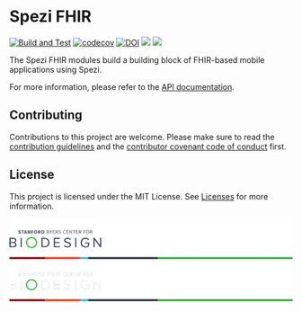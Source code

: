 <!--

This source file is part of the Stanford Spezi open-source project.

SPDX-FileCopyrightText: 2023 Stanford University and the project authors (see CONTRIBUTORS.md)

SPDX-License-Identifier: MIT
  
-->

# Spezi FHIR

[![Build and Test](https://github.com/StanfordSpezi/SpeziFHIR/actions/workflows/build-and-test.yml/badge.svg)](https://github.com/StanfordSpezi/SpeziFHIR/actions/workflows/build-and-test.yml)
[![codecov](https://codecov.io/gh/StanfordSpezi/SpeziFHIR/branch/main/graph/badge.svg?token=zVpvbIrHL6)](https://codecov.io/gh/StanfordSpezi/SpeziFHIR)
[![DOI](https://zenodo.org/badge/DOI/10.5281/zenodo.7803123.svg)](https://doi.org/10.5281/zenodo.7803123)
[![](https://img.shields.io/endpoint?url=https%3A%2F%2Fswiftpackageindex.com%2Fapi%2Fpackages%2FStanfordSpezi%2FSpeziFHIR%2Fbadge%3Ftype%3Dswift-versions)](https://swiftpackageindex.com/StanfordSpezi/SpeziFHIR)
[![](https://img.shields.io/endpoint?url=https%3A%2F%2Fswiftpackageindex.com%2Fapi%2Fpackages%2FStanfordSpezi%2FSpeziFHIR%2Fbadge%3Ftype%3Dplatforms)](https://swiftpackageindex.com/StanfordSpezi/SpeziFHIR)

The Spezi FHIR modules build a building block of FHIR-based mobile applications using Spezi.

For more information, please refer to the [API documentation](https://swiftpackageindex.com/StanfordSpezi/SpeziFHIR/documentation).


## Contributing

Contributions to this project are welcome. Please make sure to read the [contribution guidelines](https://github.com/StanfordSpezi/.github/blob/main/CONTRIBUTING.md) and the [contributor covenant code of conduct](https://github.com/StanfordSpezi/.github/blob/main/CODE_OF_CONDUCT.md) first.


## License

This project is licensed under the MIT License. See [Licenses](https://github.com/StanfordSpezi/SpeziFHIR/tree/main/LICENSES) for more information.

![Spezi Footer](https://raw.githubusercontent.com/StanfordSpezi/.github/main/assets/FooterLight.png#gh-light-mode-only)
![Spezi Footer](https://raw.githubusercontent.com/StanfordSpezi/.github/main/assets/FooterDark.png#gh-dark-mode-only)
